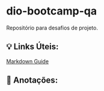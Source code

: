 # dio-bootcamp-qa
Repositório para desafios de projeto.
## 💡 Links Úteis:
[Markdown Guide](https://www.markdownguide.org/)

## 👀 Anotações:
